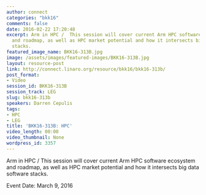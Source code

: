 ```yaml
---
author: connect
categories: "bkk16"
comments: false
date: 2016-02-22 17:20:48
excerpt: Arm in HPC /  This session will cover current Arm HPC software ecosystem
  and roadmap, as well as HPC market potential and how it intersects big data software
  stacks.
featured_image_name: BKK16-313B.jpg
image: /assets/images/featured-images/BKK16-313B.jpg
layout: resource-post
link: http://connect.linaro.org/resource/bkk16/bkk16-313b/
post_format:
- Video
session_id: BKK16-313B
session_track: LEG
slug: bkk16-313b
speakers: Darren Cepulis
tags:
- HPC
- LEG
title: 'BKK16-313B: HPC'
video_length: 00:00
video_thumbnail: None
wordpress_id: 3357
---
```


Arm in HPC /  This session will cover current Arm HPC software ecosystem and roadmap, as well as HPC market potential and how it intersects big data software stacks.

Event Date: March 9, 2016
